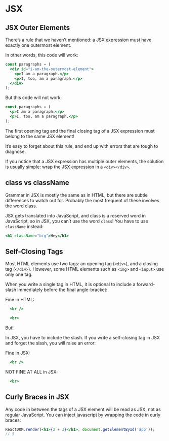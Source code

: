 # JSX

## JSX Outer Elements

There’s a rule that we haven’t mentioned: a JSX expression must have exactly one outermost element.

In other words, this code will work:

```jsx
const paragraphs = (
  <div id="i-am-the-outermost-element">
    <p>I am a paragraph.</p>
    <p>I, too, am a paragraph.</p>
  </div>
);
```

But this code will not work:

```jsx
const paragraphs = (
  <p>I am a paragraph.</p> 
  <p>I, too, am a paragraph.</p>
);
```

The first opening tag and the final closing tag of a JSX expression must belong to the same JSX element!

It’s easy to forget about this rule, and end up with errors that are tough to diagnose.

If you notice that a JSX expression has multiple outer elements, the solution is usually simple: wrap the JSX expression in a `<div></div>`.

## class vs className

Grammar in JSX is mostly the same as in HTML, but there are subtle differences to watch out for. Probably the most frequent of these involves the word class.

JSX gets translated into JavaScript, and class is a reserved word in JavaScript, so in JSX, you can’t use the word `class`! You have to use `className` instead:

```jsx
<h1 className="big">Hey</h1>
```

## Self-Closing Tags

Most HTML elements use two tags: an opening tag (`<div>`), and a closing tag (`</div>`). However, some HTML elements such as `<img>` and `<input>` use only one tag.

When you write a single tag in HTML, it is optional to include a forward-slash immediately before the final angle-bracket:

Fine in HTML:

```jsx
  <br />

  <br>
```

But!

In JSX, you have to include the slash. If you write a self-closing tag in JSX and forget the slash, you will raise an error:

Fine in JSX:

```jsx
  <br />
```

NOT FINE AT ALL in JSX:

```jsx
  <br>
```

## Curly Braces in JSX

Any code in between the tags of a JSX element will be read as JSX, not as regular JavaScript.
You can inject javascript by wrapping the code in curly braces:

```jsx
ReactDOM.render(<h1>{2 + 3}</h1>, document.getElementById('app'));
// 5
```